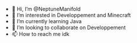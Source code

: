 - 👋 Hi, I’m @NeptuneManifold
- 👀 I’m interested in Developpement and Minecraft
- 🌱 I’m currently learning Java
- 💞️ I’m looking to collaborate on Developpement
- 📫 How to reach me idk

<!---
NeptuneManifold/NeptuneManifold is a ✨ special ✨ repository because its `README.md` (this file) appears on your GitHub profile.
You can click the Preview link to take a look at your changes.
--->
